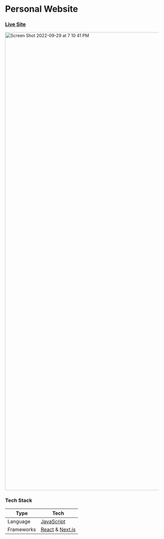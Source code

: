 # Personal Website

### [Live Site](https://sagarrathod.site/)

<img width="1494" alt="Screen Shot 2022-09-29 at 7 10 41 PM" src="https://user-images.githubusercontent.com/97072541/193157855-9ecbcc6b-06dd-41f4-af93-e7f4b91b6b10.png">

### Tech Stack

| Type      | Tech                                                         |
| --------- | ------------------------------------------------------------ |
| Language  | [JavaScript](https://www.javascript.com/)                    |
| Frameworks| [React](https://reactjs.org/) & [Next.js](https://nextjs.org/)|
